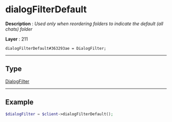 # dialogFilterDefault

**Description** : *Used only when reordering folders to indicate the default \(all chats\) folder*

**Layer** : 211

```tl
dialogFilterDefault#363293ae = DialogFilter;
```

---

## Type

[DialogFilter](type/DialogFilter)

---

## Example

```php
$dialogFilter = $client->dialogFilterDefault();
```